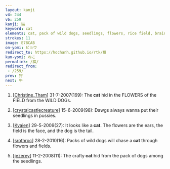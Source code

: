 ```yaml
---
layout: kanji
v4: 244
v6: 259
kanji: 猫
keyword: cat
elements: cat, pack of wild dogs, seedlings, flowers, rice field, brains
strokes: 11
image: E78CAB
on-yomi: ビョウ
redirect_to: https://hochanh.github.io/rtk/猫
kun-yomi: ねこ
permalink: /猫/
redirect_from:
 - /259/
prev: 狩
next: 牛
---
```


1) [<a href="http://kanji.koohii.com/profile/Christine_Tham">Christine_Tham</a>] 31-7-2007(169): The<strong> cat</strong> hid in the FLOWERS of the FIELD from the WILD DOGs.

2) [<a href="http://kanji.koohii.com/profile/crystalcastlecreature">crystalcastlecreature</a>] 15-6-2009(98): Dawgs always wanna put their seedlings in pussies.

3) [<a href="http://kanji.koohii.com/profile/Kvaien">Kvaien</a>] 29-5-2009(27): It looks like a<strong> cat</strong>. The flowers are the ears, the field is the face, and the dog is the tail.

4) [<a href="http://kanji.koohii.com/profile/srothroc">srothroc</a>] 28-2-2010(16): Packs of wild dogs will chase a<strong> cat</strong> through flowers and fields.

5) [<a href="http://kanji.koohii.com/profile/jezerey">jezerey</a>] 11-2-2008(11): The crafty<strong> cat</strong> hid from the pack of dogs among the seedlings.

